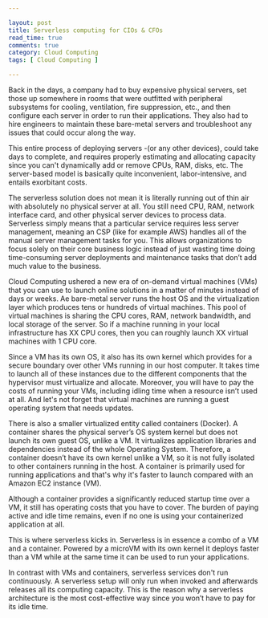 ```yaml
---

layout: post
title: Serverless computing for CIOs & CFOs
read_time: true
comments: true
category: Cloud Computing
tags: [ Cloud Computing ]

---
```

 
Back in the days, a company had to buy expensive physical servers, set those up somewhere in rooms that were outfitted with peripheral subsystems for cooling, ventilation, fire suppression, etc., and then configure each server in order to run their applications. They also had to hire engineers to maintain these bare-metal servers and troubleshoot any issues that could occur along the way.
 
This entire process of deploying servers -(or any other devices), could take days to complete, and requires properly estimating and allocating capacity since you can't dynamically add or remove CPUs, RAM, disks, etc. The server-based model is basically quite inconvenient, labor-intensive, and entails exorbitant costs.
 
The serverless solution does not mean it is literally running out of thin air with absolutely no physical server at all. You still need CPU, RAM, network interface card, and other physical server devices to process data. Serverless simply means that a particular service requires less server management, meaning an CSP (like for example AWS) handles all of the manual server management tasks for you. This allows organizations to focus solely on their core business logic instead of just wasting time doing time-consuming server deployments and maintenance tasks that don’t add much value to the business.

Cloud Computing ushered a new era of on-demand virtual machines (VMs) that you can use to launch online solutions in a matter of minutes instead of days or weeks. Ae bare-metal server runs the host OS and the virtualization layer which produces tens or hundreds of virtual machines. This pool of virtual machines is sharing the CPU cores, RAM, network bandwidth, and local storage of the server. So if a machine running in your local infrastructure has XX CPU cores, then you can roughly launch XX virtual machines with 1 CPU core.

Since a VM has its own OS, it also has its own kernel which provides for a secure boundary over other VMs running in our host computer. It takes time to launch all of these instances due to the different components that the hypervisor must virtualize and allocate. Moreover, you will have to pay the costs of running your VMs, including idling time when a resource isn’t used at all. And let's not forget that virtual machines are running a guest operating system that needs updates.
 
There is also a smaller virtualized entity called containers (Docker). A container shares the physical server’s OS system kernel but does not launch its own guest OS, unlike a VM. It virtualizes application libraries and dependencies instead of the whole Operating System. Therefore, a container doesn’t have its own kernel unlike a VM, so it is not fully isolated to other containers running in the host. A container is primarily used for running applications and that's why it's faster to launch compared with an Amazon EC2 instance (VM).

Although a container provides a significantly reduced startup time over a VM, it still has operating costs that you have to cover. The burden of paying active and idle time remains, even if no one is using your containerized application at all.

This is where serverless kicks in. Serverless is in essence a combo of a VM and a container. Powered by a microVM with its own kernel it deploys faster than a VM while at the same time it can be used to run your applications.

In contrast with VMs and containers, serverless services don't run continuously. A serverless setup will only run when invoked and afterwards releases all its computing capacity. This is the reason why a serverless architecture is the most cost-effective way since you won’t have to pay for its idle time.
